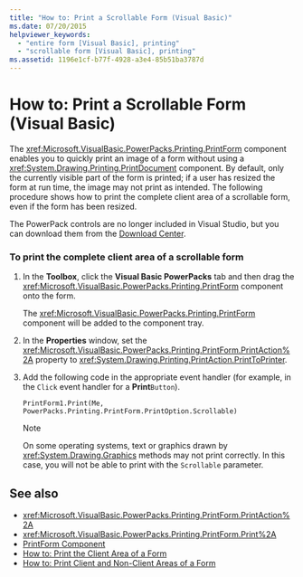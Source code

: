 ```yaml
---
title: "How to: Print a Scrollable Form (Visual Basic)"
ms.date: 07/20/2015
helpviewer_keywords: 
  - "entire form [Visual Basic], printing"
  - "scrollable form [Visual Basic], printing"
ms.assetid: 1196e1cf-b77f-4928-a3e4-85b51ba3787d
---
```

# How to: Print a Scrollable Form (Visual Basic)
The <xref:Microsoft.VisualBasic.PowerPacks.Printing.PrintForm> component enables you to quickly print an image of a form without using a <xref:System.Drawing.Printing.PrintDocument> component. By default, only the currently visible part of the form is printed; if a user has resized the form at run time, the image may not print as intended. The following procedure shows how to print the complete client area of a scrollable form, even if the form has been resized.  
  
 The PowerPack controls are no longer included in Visual Studio, but you can download them from the [Download Center](https://www.microsoft.com/en-us/download/details.aspx?id=25169).  
  
### To print the complete client area of a scrollable form  
  
1.  In the **Toolbox**, click the **Visual Basic PowerPacks** tab and then drag the <xref:Microsoft.VisualBasic.PowerPacks.Printing.PrintForm> component onto the form.  
  
     The <xref:Microsoft.VisualBasic.PowerPacks.Printing.PrintForm> component will be added to the component tray.  
  
2.  In the **Properties** window, set the <xref:Microsoft.VisualBasic.PowerPacks.Printing.PrintForm.PrintAction%2A> property to <xref:System.Drawing.Printing.PrintAction.PrintToPrinter>.  
  
3.  Add the following code in the appropriate event handler (for example, in the `Click` event handler for a **Print**`Button`).  
  
    ```  
    PrintForm1.Print(Me, PowerPacks.Printing.PrintForm.PrintOption.Scrollable)  
    ```  
  
    > [!NOTE]
    >  On some operating systems, text or graphics drawn by <xref:System.Drawing.Graphics> methods may not print correctly. In this case, you will not be able to print with the `Scrollable` parameter.  
  
## See also
- <xref:Microsoft.VisualBasic.PowerPacks.Printing.PrintForm.PrintAction%2A>
- <xref:Microsoft.VisualBasic.PowerPacks.Printing.PrintForm.Print%2A>
- [PrintForm Component](../../../visual-basic/developing-apps/printing/printform-component.md)
- [How to: Print the Client Area of a Form](../../../visual-basic/developing-apps/printing/how-to-print-the-client-area-of-a-form.md)
- [How to: Print Client and Non-Client Areas of a Form](../../../visual-basic/developing-apps/printing/how-to-print-client-and-non-client-areas-of-a-form.md)
